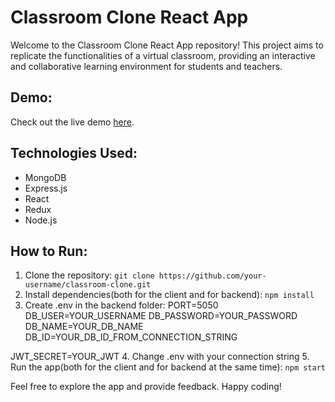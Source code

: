 # Classroom Clone React App

Welcome to the Classroom Clone React App repository! This project aims to replicate the functionalities of a virtual classroom, providing an interactive and collaborative learning environment for students and teachers.


## Demo:

Check out the live demo [here](https://Sviatoslav-Zubrytskyi.github.io/my-classroom).


## Technologies Used:

- MongoDB
- Express.js
- React
- Redux
- Node.js

## How to Run:

1. Clone the repository: `git clone https://github.com/your-username/classroom-clone.git`
2. Install dependencies(both for the client and for backend): `npm install`
3. Create .env in the backend folder:
  PORT=5050
  DB_USER=YOUR_USERNAME
  DB_PASSWORD=YOUR_PASSWORD
  DB_NAME=YOUR_DB_NAME
  DB_ID=YOUR_DB_ID_FROM_CONNECTION_STRING

  JWT_SECRET=YOUR_JWT
4. Change .env with your connection string
5. Run the app(both for the client and for backend at the same time): `npm start`


Feel free to explore the app and provide feedback. Happy coding!
